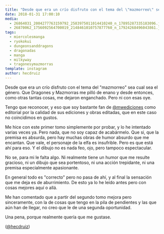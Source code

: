 ```yaml
---
title: "Desde que era un crío disfruto con el tema del \"mazmorreo\" sea cual sea el género"
date: 2018-01-31 17:00:10
media: 
  - 26864031_2004277763159792_2583975011014410240_n_17895287335183096.jpg
  - 26870062_1756092564700019_2148461010757877760_n_17924268496043861.jpg
tags: 
  - miercolesmanga
  - ryokokui
  - dungeonsanddragons
  - dragonadas
  - manga
  - milkyway
  - tragonesymazmorras
template: instagram
author: hecdruiz
---
```


Desde que era un crío disfruto con el tema del "mazmorreo" sea cual sea el género. Que Dragones y Mazmorras me pilló de enano y desde entonces, como otras tantas cosas, me dejaron enganchado. Pero ni con esas oye.

Tengo que reconocer, y eso que soy bastante fan de [@mwediciones](https://instagram.com/mwediciones) como editorial por la calidad de sus ediciones y obras editadas, que en este caso no coincidimos en gustos.

Me hice con este primer tomo simplemente por probar, y lo he intentado varias veces ya. Pero nada, que no soy capaz de acabármelo. Que si, que la premisa es absurda, pero hay muchas obras de humor absurdo que me encantan. Que vale, el personaje de la elfa es insufrible. Pero es que está ahí para eso. Y el dibujo no es nada feo, ojo, pero tampoco espectacular.

No se, para mi le falta algo. Ni realmente tiene un humor que me resulte gracioso, ni un dibujo que sea portentoso, ni una acción trepidante, ni una premisa especialmente apasionante.

En general todo es "correcto" pero no pasa de ahí, y al final la sensación que me deja es de aburrimiento. De esto ya lo he leído antes pero con cosas mejores aquí o allá.

Me han comentado que a partir del segundo tomo mejora pero sinceramente, con la de cosas que tengo en la pila de pendientes y las que aún han de llegar, no creo que le de una segunda oportunidad.

Una pena, porque realmente quería que me gustase.

([@hecdruiz](https://instagram.com/hecdruiz))
